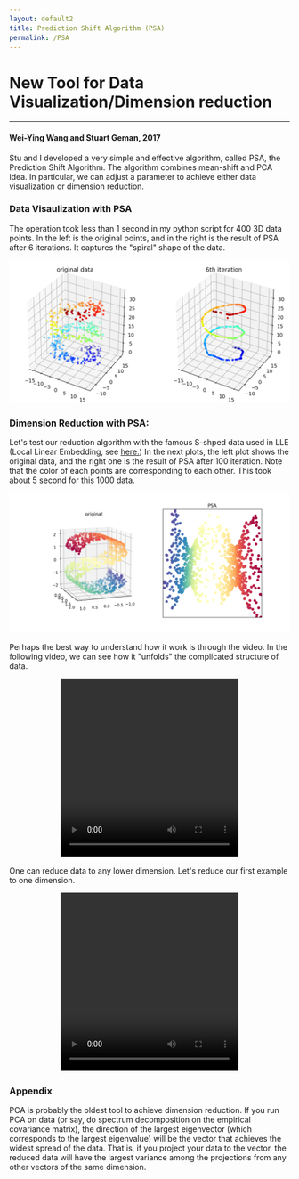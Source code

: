 ```yaml
---
layout: default2
title: Prediction Shift Algorithm (PSA)
permalink: /PSA
---
```

# New Tool for Data Visualization/Dimension reduction
---
#### Wei-Ying Wang and Stuart Geman, 2017

Stu and I developed a very simple and effective algorithm, called PSA, the Prediction Shift Algorithm. The algorithm combines mean-shift and PCA idea. In particular, we can adjust a parameter to achieve either data visualization or dimension reduction.

### Data Visaulization with PSA
The operation took less than 1 second in my python script for 400 3D data points. In the left is the original points, and in the right is the result of PSA after 6 iterations. It captures the "spiral" shape of the data.

<center>
	<img src="ContiReading/PSA/line_model 20 NN 1.5 shrinkage.png" style="width: 600px;" />
</center>

### Dimension Reduction with PSA:
Let's test our reduction algorithm with the famous S-shped data used in LLE (Local Linear Embedding, see [here.](http://scikit-learn.org/stable/auto_examples/manifold/plot_compare_methods.html)) In the next plots, the left plot shows the original data, and the right one is the result of PSA after 100 iteration. Note that the color of each points are corresponding to each other. This took about 5 second for this 1000 data. 

<center>
	<img src="ContiReading/PSA/PSA on 3D S data.png" style="width: 600px;" />
</center>

Perhaps the best way to understand how it work is through the video. In the following video, we can see how it "unfolds" the complicated structure of data.

<center>
<video width="320" height="320" controls>
  <source src="\ContiReading/PSA/movie PSA on 3D S data.mp4" type="video/mp4">
Your browser does not support the video tag.
</video>
</center>

One can reduce data to any lower dimension. Let's reduce our first example to one dimension.

<center>
<video width="320" height="320" controls>
  <source src="\ContiReading/PSA/helix0.95shrikage.mp4" type="video/mp4">
Your browser does not support the video tag.
</video>
</center>

### Appendix
PCA is probably the oldest tool to achieve dimension reduction. If you run PCA on data (or say, do spectrum decomposition on the empirical covariance matrix), the direction of the largest eigenvector (which corresponds to the largest eigenvalue) will be the vector that achieves the widest spread of the data. That is, if you project your data to the vector, the reduced data will have the largest variance among the projections from any other vectors of the same dimension.